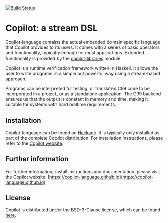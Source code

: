 [![Build Status](https://travis-ci.org/Copilot-Language/copilot-language.svg?branch=master)](https://travis-ci.org/Copilot-Language/copilot-core)

# Copilot: a stream DSL
Copilot-language contains the actual embedded domain specific language that
Copilot provides to its users. It comes with a series of basic operators and
functionality, typically enough for most applications. Extended functionality
is provided by the
[copilot-libraries](https://github.com/Copilot-Language/copilot-libraries)
module.

Copilot is a runtime verification framework written in Haskell. It allows the
user to write programs in a simple but powerful way using a stream-based
approach.

Programs can be interpreted for testing, or translated C99 code to be
incorporated in a project, or as a standalone application. The C99 backend
ensures us that the output is constant in memory and time, making it suitable
for systems with hard realtime requirements.


## Installation
Copilot-language can be found on
[Hackage](https://hackage.haskell.org/package/copilot-language). It is typically
only installed as part of the complete Copilot distribution. For installation
instructions, please refer to the [Copilot
website](https://copilot-language.github.io).


## Further information
For further information, install instructions and documentation, please visit
the Copilot website:
[https://copilot-language.github.io](https://copilot-language.github.io)


## License
Copilot is distributed under the BSD-3-Clause license, which can be found
[here](https://raw.githubusercontent.com/Copilot-Language/copilot-language/master/LICENSE).
